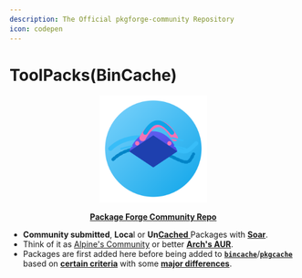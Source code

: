 ```yaml
---
description: The Official pkgforge-community Repository
icon: codepen
---
```


# ToolPacks(BinCache)

<div align="center"><figure><img src="../../../../.gitbook/assets/pkgforge.png" alt="" width="188"><figcaption><p><a href="https://github.com/pkgforge/soarpkgs"><strong>Package Forge Community Repo</strong></a></p></figcaption></figure></div>

* **Community submitted**, **Loca**l or **Un**[**Cached** ](../pkgcache/)Packages with [**Soar**](https://github.com/pkgforge/soar).
* Think of it as [Alpine's Community](https://wiki.alpinelinux.org/wiki/Repositories) or better [**Arch's AUR**](https://wiki.archlinux.org/title/Arch_User_Repository).
* Packages are first added here before being added to [**`bincache`**](https://github.com/Azathothas/Toolpacks)/[**`pkgcache`**](https://github.com/pkgforge/pkgcache) based on [**certain criteria**](https://docs.pkgforge.dev/orgs/pkgforge-core/projects/pkgcache/package-request#criteria) with some [**major differences**](../soarpkgs/differences.md).
